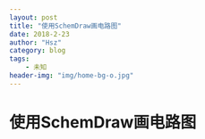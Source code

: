 ```yaml
---
layout: post
title: "使用SchemDraw画电路图"
date: 2018-2-23
author: "Hsz"
category: blog
tags:
    - 未知
header-img: "img/home-bg-o.jpg"
---
```

# 使用SchemDraw画电路图